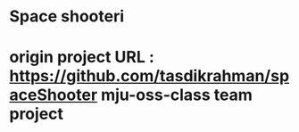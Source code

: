 Space shooteri
===============
origin project URL : https://github.com/tasdikrahman/spaceShooter
mju-oss-class team project
==========================
